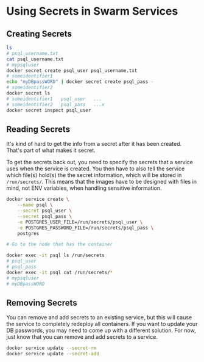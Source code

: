 # Using Secrets in Swarm Services

## Creating Secrets

```bash
ls
# psql_username.txt
cat psql_username.txt
# mypsqluser
docker secret create psql_user psql_username.txt
# someidentifier1
echo "myDBpassWORD" | docker secret create psql_pass -
# someidentifier2
docker secret ls
# someidentifier1   psql_user   ...
# someidentifier2   psql_pass   ...x
docker secret inspect psql_user
```

## Reading Secrets

It's kind of hard to get the info from a secret after it has been created.
That's part of what makes it secret.

To get the secrets back out, you need to specify the secrets that a service uses
when the service is created. You then have to also tell the service which
file(s) hold(s) the the secret information, which will be stored in
`/run/secrets/`. This means that the images have to be designed with files in
mind, not ENV variables, when handling sensitive information.

```bash
docker service create \
    --name psql \
    --secret psql_user \
    --secret psql_pass \
    -e POSTGRES_USER_FILE=/run/secrets/psql_user \
    -e POSTGRES_PASSWORD_FILE=/run/secrets/psql_pass \
    postgres

# Go to the node that has the container

docker exec -it psql ls /run/secrets
# psql_user
# psql_pass
docker exec -it psql cat /run/secrets/*
# mypsqluser
# myDBpassWORD
```

## Removing Secrets

You can remove and add secrets to an existing service, but this will cause the
service to completely redeploy all containers. If you want to update your DB
passwords, you may need to come up with a different solution. For now, just know
that you can remove and add secrets to a service.

```bash
docker service update --secret-rm
docker service update --secret-add
```
